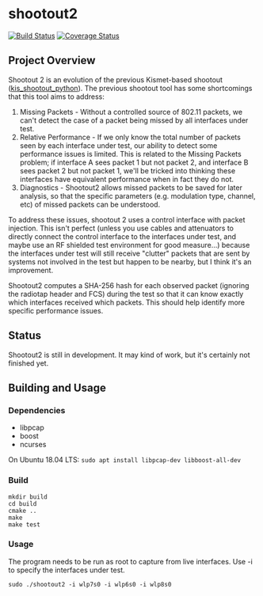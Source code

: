# shootout2

[![Build Status](https://travis-ci.com/deltj/shootout2.svg?branch=master)](https://travis-ci.com/deltj/shootout2) [![Coverage Status](https://coveralls.io/repos/github/deltj/shootout2/badge.svg)](https://coveralls.io/github/deltj/shootout2)

## Project Overview

Shootout 2 is an evolution of the previous Kismet-based shootout ([kis_shootout_python](https://github.com/deltj/kis_shootout_python)).  The previous shootout tool has some shortcomings that this tool aims to address:
1. Missing Packets - Without a controlled source of 802.11 packets, we can't detect the case of a packet being missed by all interfaces under test.
2. Relative Performance - If we only know the total number of packets seen by each interface under test, our ability to detect some performance issues is limited.  This is related to the Missing Packets problem; if interface A sees packet 1 but not packet 2, and interface B sees packet 2 but not packet 1, we'll be tricked into thinking these interfaces have equivalent performance when in fact they do not.
3. Diagnostics - Shootout2 allows missed packets to be saved for later analysis, so that the specific parameters (e.g. modulation type, channel, etc) of missed packets can be understood.

To address these issues, shootout 2 uses a control interface with packet injection.  This isn't perfect (unless you use cables and attenuators to directly connect the control interface to the interfaces under test, and maybe use an RF shielded test environment for good measure...) because the interfaces under test will still receive "clutter" packets that are sent by systems not involved in the test but happen to be nearby, but I think it's an improvement.

Shootout2 computes a SHA-256 hash for each observed packet (ignoring the radiotap header and FCS) during the test so that it can know exactly which interfaces received which packets.  This should help identify more specific performance issues.

## Status

Shootout2 is still in development.  It may kind of work, but it's certainly not finished yet.

## Building and Usage

### Dependencies

* libpcap
* boost
* ncurses

On Ubuntu 18.04 LTS:
`sudo apt install libpcap-dev libboost-all-dev`

### Build

```
mkdir build
cd build
cmake ..
make
make test
```

### Usage

The program needs to be run as root to capture from live interfaces.  Use -i to 
specify the interfaces under test.

`sudo ./shootout2 -i wlp7s0 -i wlp6s0 -i wlp8s0`
